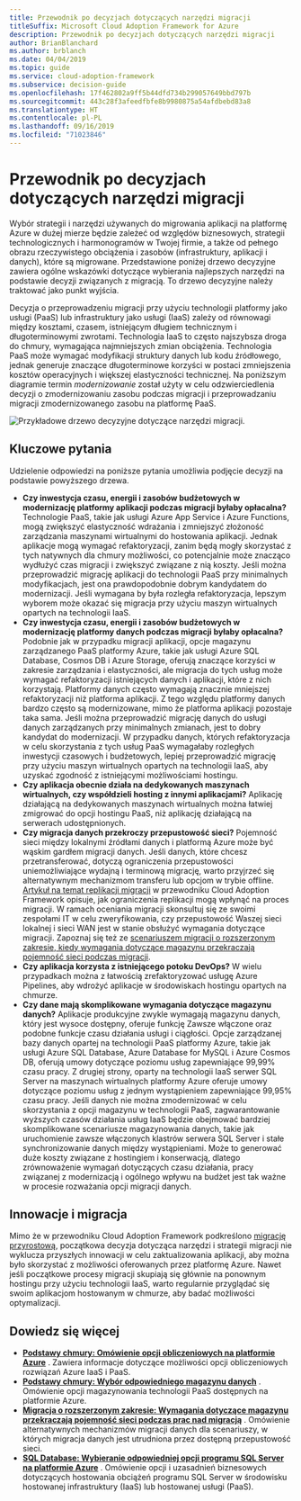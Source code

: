 ```yaml
---
title: Przewodnik po decyzjach dotyczących narzędzi migracji
titleSuffix: Microsoft Cloud Adoption Framework for Azure
description: Przewodnik po decyzjach dotyczących narzędzi migracji
author: BrianBlanchard
ms.author: brblanch
ms.date: 04/04/2019
ms.topic: guide
ms.service: cloud-adoption-framework
ms.subservice: decision-guide
ms.openlocfilehash: 17f462802a9ff5b44dfd734b299057649bbd797b
ms.sourcegitcommit: 443c28f3afeedfbfe8b9980875a54afdbebd83a8
ms.translationtype: HT
ms.contentlocale: pl-PL
ms.lasthandoff: 09/16/2019
ms.locfileid: "71023846"
---
```

# <a name="migration-tools-decision-guide"></a>Przewodnik po decyzjach dotyczących narzędzi migracji

Wybór strategii i narzędzi używanych do migrowania aplikacji na platformę Azure w dużej mierze będzie zależeć od względów biznesowych, strategii technologicznych i harmonogramów w Twojej firmie, a także od pełnego obrazu rzeczywistego obciążenia i zasobów (infrastruktury, aplikacji i danych), które są migrowane. Przedstawione poniżej drzewo decyzyjne zawiera ogólne wskazówki dotyczące wybierania najlepszych narzędzi na podstawie decyzji związanych z migracją. To drzewo decyzyjne należy traktować jako punkt wyjścia.

Decyzja o przeprowadzeniu migracji przy użyciu technologii platformy jako usługi (PaaS) lub infrastruktury jako usługi (IaaS) zależy od równowagi między kosztami, czasem, istniejącym długiem technicznym i długoterminowymi zwrotami. Technologia IaaS to często najszybsza droga do chmury, wymagająca najmniejszych zmian obciążenia. Technologia PaaS może wymagać modyfikacji struktury danych lub kodu źródłowego, jednak generuje znaczące długoterminowe korzyści w postaci zmniejszenia kosztów operacyjnych i większej elastyczności technicznej. Na poniższym diagramie termin _modernizowanie_ został użyty w celu odzwierciedlenia decyzji o zmodernizowaniu zasobu podczas migracji i przeprowadzaniu migracji zmodernizowanego zasobu na platformę PaaS.

![Przykładowe drzewo decyzyjne dotyczące narzędzi migracji.](../../_images/migrate/migration-tools-decision-tree.png)

## <a name="key-questions"></a>Kluczowe pytania

Udzielenie odpowiedzi na poniższe pytania umożliwia podjęcie decyzji na podstawie powyższego drzewa.

- **Czy inwestycja czasu, energii i zasobów budżetowych w modernizację platformy aplikacji podczas migracji byłaby opłacalna?** Technologie PaaS, takie jak usługi Azure App Service i Azure Functions, mogą zwiększyć elastyczność wdrażania i zmniejszyć złożoność zarządzania maszynami wirtualnymi do hostowania aplikacji. Jednak aplikacje mogą wymagać refaktoryzacji, zanim będą mogły skorzystać z tych natywnych dla chmury możliwości, co potencjalnie może znacząco wydłużyć czas migracji i zwiększyć związane z nią koszty. Jeśli można przeprowadzić migrację aplikacji do technologii PaaS przy minimalnych modyfikacjach, jest ona prawdopodobnie dobrym kandydatem do modernizacji. Jeśli wymagana by była rozległa refaktoryzacja, lepszym wyborem może okazać się migracja przy użyciu maszyn wirtualnych opartych na technologii IaaS.
- **Czy inwestycja czasu, energii i zasobów budżetowych w modernizację platformy danych podczas migracji byłaby opłacalna?** Podobnie jak w przypadku migracji aplikacji, opcje magazynu zarządzanego PaaS platformy Azure, takie jak usługi Azure SQL Database, Cosmos DB i Azure Storage, oferują znaczące korzyści w zakresie zarządzania i elastyczności, ale migracja do tych usług może wymagać refaktoryzacji istniejących danych i aplikacji, które z nich korzystają. Platformy danych często wymagają znacznie mniejszej refaktoryzacji niż platforma aplikacji. Z tego względu platformy danych bardzo często są modernizowane, mimo że platforma aplikacji pozostaje taka sama. Jeśli można przeprowadzić migrację danych do usługi danych zarządzanych przy minimalnych zmianach, jest to dobry kandydat do modernizacji. W przypadku danych, których refaktoryzacja w celu skorzystania z tych usług PaaS wymagałaby rozległych inwestycji czasowych i budżetowych, lepiej przeprowadzić migrację przy użyciu maszyn wirtualnych opartych na technologii IaaS, aby uzyskać zgodność z istniejącymi możliwościami hostingu.
- **Czy aplikacja obecnie działa na dedykowanych maszynach wirtualnych, czy współdzieli hosting z innymi aplikacjami?** Aplikację działającą na dedykowanych maszynach wirtualnych można łatwiej zmigrować do opcji hostingu PaaS, niż aplikację działającą na serwerach udostępnionych.
- **Czy migracja danych przekroczy przepustowość sieci?** Pojemność sieci między lokalnymi źródłami danych i platformą Azure może być wąskim gardłem migracji danych. Jeśli danych, które chcesz przetransferować, dotyczą ograniczenia przepustowości uniemożliwiające wydajną i terminową migrację, warto przyjrzeć się alternatywnym mechanizmom transferu lub opcjom w trybie offline. [Artykuł na temat replikacji migracji](../../migrate/migration-considerations/migrate/replicate.md#replication-risks---physics-of-replication) w przewodniku Cloud Adoption Framework opisuje, jak ograniczenia replikacji mogą wpłynąć na proces migracji. W ramach oceniania migracji skonsultuj się ze swoimi zespołami IT w celu zweryfikowania, czy przepustowość Waszej sieci lokalnej i sieci WAN jest w stanie obsłużyć wymagania dotyczące migracji. Zapoznaj się też ze [scenariuszem migracji o rozszerzonym zakresie, kiedy wymagania dotyczące magazynu przekraczają pojemność sieci podczas migracji](../../migrate/expanded-scope/network-capacity-exceeded.md#suggested-prerequisites).
- **Czy aplikacja korzysta z istniejącego potoku DevOps?** W wielu przypadkach można z łatwością zrefaktoryzować usługę Azure Pipelines, aby wdrożyć aplikacje w środowiskach hostingu opartych na chmurze.
- **Czy dane mają skomplikowane wymagania dotyczące magazynu danych?** Aplikacje produkcyjne zwykle wymagają magazynu danych, który jest wysoce dostępny, oferuje funkcję Zawsze włączone oraz podobne funkcje czasu działania usługi i ciągłości. Opcje zarządzanej bazy danych opartej na technologii PaaS platformy Azure, takie jak usługi Azure SQL Database, Azure Database for MySQL i Azure Cosmos DB, oferują umowy dotyczące poziomu usług zapewniające 99,99% czasu pracy. Z drugiej strony, oparty na technologii IaaS serwer SQL Server na maszynach wirtualnych platformy Azure oferuje umowy dotyczące poziomu usług z jednym wystąpieniem zapewniające 99,95% czasu pracy. Jeśli danych nie można zmodernizować w celu skorzystania z opcji magazynu w technologii PaaS, zagwarantowanie wyższych czasów działania usług IaaS będzie obejmować bardziej skomplikowane scenariusze magazynowania danych, takie jak uruchomienie zawsze włączonych klastrów serwera SQL Server i stałe synchronizowanie danych między wystąpieniami. Może to generować duże koszty związane z hostingiem i konserwacją, dlatego zrównoważenie wymagań dotyczących czasu działania, pracy związanej z modernizacją i ogólnego wpływu na budżet jest tak ważne w procesie rozważania opcji migracji danych.

## <a name="innovation-and-migration"></a>Innowacje i migracja

Mimo że w przewodniku Cloud Adoption Framework podkreślono [migrację przyrostową](../../migrate/index.md#migration-implementation), początkowa decyzja dotycząca narzędzi i strategii migracji nie wyklucza przyszłych innowacji w celu zaktualizowania aplikacji, aby można było skorzystać z możliwości oferowanych przez platformę Azure. Nawet jeśli początkowe procesy migracji skupiają się głównie na ponownym hostingu przy użyciu technologii IaaS, warto regularnie przyglądać się swoim aplikacjom hostowanym w chmurze, aby badać możliwości optymalizacji.

## <a name="learn-more"></a>Dowiedz się więcej

- **[Podstawy chmury: Omówienie opcji obliczeniowych na platformie Azure](https://docs.microsoft.com/azure/architecture/guide/technology-choices/compute-overview)** . Zawiera informacje dotyczące możliwości opcji obliczeniowych rozwiązań Azure IaaS i PaaS.
- **[Podstawy chmury: Wybór odpowiedniego magazynu danych](https://docs.microsoft.com/azure/architecture/guide/technology-choices/data-store-overview)** . Omówienie opcji magazynowania technologii PaaS dostępnych na platformie Azure.
- **[Migracja o rozszerzonym zakresie: Wymagania dotyczące magazynu przekraczają pojemność sieci podczas prac nad migracją](../../migrate/expanded-scope/network-capacity-exceeded.md)** . Omówienie alternatywnych mechanizmów migracji danych dla scenariuszy, w których migracja danych jest utrudniona przez dostępną przepustowość sieci.
- **[SQL Database: Wybieranie odpowiedniej opcji programu SQL Server na platformie Azure](https://docs.microsoft.com/azure/sql-database/sql-database-paas-vs-sql-server-iaas#business-motivations-for-choosing-databases-managed-instances-or-sql-virtual-machines)** . Omówienie opcji i uzasadnień biznesowych dotyczących hostowania obciążeń programu SQL Server w środowisku hostowanej infrastruktury (IaaS) lub hostowanej usługi (PaaS).
